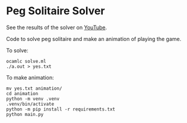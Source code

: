 # Peg Solitaire Solver

See the results of the solver on [YouTube](https://youtu.be/xN28KUunDXk).

Code to solve peg solitaire and make an animation of playing the game.

To solve:

```
ocamlc solve.ml
./a.out > yes.txt
```

To make animation:

```
mv yes.txt animation/
cd animation
python -m venv .venv
.venv/bin/activate
python -m pip install -r requirements.txt
python main.py
```